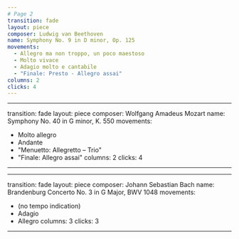 ```yaml
---
# Page 2
transition: fade
layout: piece
composer: Ludwig van Beethoven
name: Symphony No. 9 in D minor, Op. 125
movements:
  - Allegro ma non troppo, un poco maestoso
  - Molto vivace
  - Adagio molto e cantabile
  - "Finale: Presto - Allegro assai"
columns: 2
clicks: 4
---
```

---
transition: fade
layout: piece
composer: Wolfgang Amadeus Mozart
name: Symphony No. 40 in G minor, K. 550
movements:
  - Molto allegro
  - Andante
  - "Menuetto: Allegretto – Trio"
  - "Finale: Allegro assai"
columns: 2
clicks: 4
---
---
transition: fade
layout: piece
composer: Johann Sebastian Bach
name: Brandenburg Concerto No. 3 in G Major, BWV 1048
movements:
  - (no tempo indication)
  - Adagio
  - Allegro
columns: 3
clicks: 3
---
